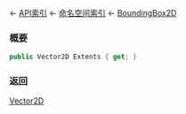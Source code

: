 ← [API索引](Api-Index) ← [命名空间索引](Namespace-Index) ← [BoundingBox2D](VRageMath.BoundingBox2D)

### 概要

```csharp
public Vector2D Extents { get; }
```

### 返回

[Vector2D](VRageMath.Vector2D)

